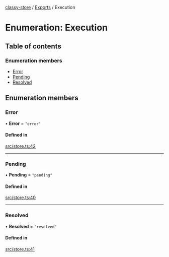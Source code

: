 [classy-store](../README.md) / [Exports](../modules.md) / Execution

# Enumeration: Execution

## Table of contents

### Enumeration members

- [Error](Execution.md#error)
- [Pending](Execution.md#pending)
- [Resolved](Execution.md#resolved)

## Enumeration members

### Error

• **Error** = `"error"`

#### Defined in

[src/store.ts:42](https://github.com/chanced/classy-store/blob/e54df1f/src/store.ts#L42)

___

### Pending

• **Pending** = `"pending"`

#### Defined in

[src/store.ts:40](https://github.com/chanced/classy-store/blob/e54df1f/src/store.ts#L40)

___

### Resolved

• **Resolved** = `"resolved"`

#### Defined in

[src/store.ts:41](https://github.com/chanced/classy-store/blob/e54df1f/src/store.ts#L41)
